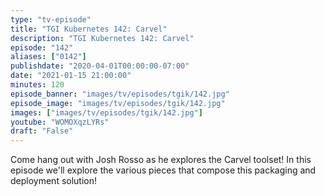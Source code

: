 ```yaml
---
type: "tv-episode"
title: "TGI Kubernetes 142: Carvel"
description: "TGI Kubernetes 142: Carvel"
episode: "142"
aliases: ["0142"]
publishdate: "2020-04-01T00:00:00-07:00"
date: "2021-01-15 21:00:00"
minutes: 120
episode_banner: "images/tv/episodes/tgik/142.jpg"
episode_image: "images/tv/episodes/tgik/142.jpg"
images: ["images/tv/episodes/tgik/142.jpg"]
youtube: "WOMOXqzLYRs"
draft: "False"
---
```


Come hang out with Josh Rosso as he explores the Carvel toolset! In this episode we'll explore the various pieces that compose this packaging and deployment solution!